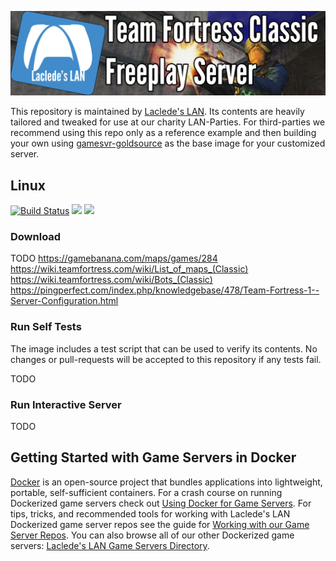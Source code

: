 ![Laclede's LAN Team Fortress Classic Freeplay Server](https://raw.githubusercontent.com/LacledesLAN/gamesvr-goldsource-tfc/master/.misc/banner-goldsource-tfc.png "Laclede's LAN Team Fortress Classic Freeplay Server")

This repository is maintained by [Laclede's LAN](https://lacledeslan.com). Its contents are heavily tailored and tweaked for use at our charity LAN-Parties. For third-parties we recommend using this repo only as a reference example and then building your own using [gamesvr-goldsource](https://github.com/LacledesLAN/gamesvr-goldsource) as the base image for your customized server.

## Linux

[![Build Status](https://travis-ci.org/LacledesLAN/gamesvr-goldsource-tfc.svg?branch=master)](https://travis-ci.org/LacledesLAN/gamesvr-goldsource-tfc)
[![](https://images.microbadger.com/badges/image/lacledeslan/gamesvr-goldsource-tfc.svg)](https://microbadger.com/images/lacledeslan/gamesvr-goldsource-tfc "Get your own image badge on microbadger.com")
[![](https://images.microbadger.com/badges/version/lacledeslan/gamesvr-goldsource-tfc.svg)](https://microbadger.com/images/lacledeslan/gamesvr-goldsource-tfc "Get your own version badge on microbadger.com")

### Download

TODO
https://gamebanana.com/maps/games/284
https://wiki.teamfortress.com/wiki/List_of_maps_(Classic)
https://wiki.teamfortress.com/wiki/Bots_(Classic)
https://pingperfect.com/index.php/knowledgebase/478/Team-Fortress-1--Server-Configuration.html

### Run Self Tests

The image includes a test script that can be used to verify its contents. No changes or pull-requests will be accepted to this repository if any tests fail.

TODO

### Run Interactive Server

TODO

## Getting Started with Game Servers in Docker

[Docker](https://docs.docker.com/) is an open-source project that bundles applications into lightweight, portable, self-sufficient containers. For a crash course on running Dockerized game servers check out [Using Docker for Game Servers](https://github.com/LacledesLAN/README.1ST/blob/master/GameServers/DockerAndGameServers.md). For tips, tricks, and recommended tools for working with Laclede's LAN Dockerized game server repos see the guide for [Working with our Game Server Repos](https://github.com/LacledesLAN/README.1ST/blob/master/GameServers/WorkingWithOurRepos.md). You can also browse all of our other Dockerized game servers: [Laclede's LAN Game Servers Directory](https://github.com/LacledesLAN/README.1ST/tree/master/GameServers).
